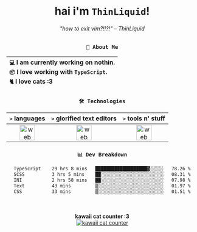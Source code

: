 <div align="center">
  
  # hai i'm `ThinLiquid`!
  ###### "how to exit vim?!!?!" – ThinLiquid
  
  ### `👤 About Me`

  | `💻`  I am currently working on **nothin**.<br/>`📦`  I love working with `TypeScript`.</br>`🐈`  I love cats :3 |
  |:---|

  
  ### `🛠️ Technologies`
  
  | `>` **languages**  | `>` **glorified text editors** | `>` **tools n' stuff** |
  |:------------------:|:------------------------------:|:----------------------:|
  | <img src="https://skillicons.dev/icons?i=ts,js,react" alt="web dev" height="40"/> | <img src="https://skillicons.dev/icons?i=vscode,neovim" alt="web dev" height="40"/> | <img src="https://skillicons.dev/icons?i=bash,git" alt="web dev" height="40"/> |
  
  ### `📊 Dev Breakdown`
  
  <!--START_SECTION:waka-->

```txt
TypeScript    29 hrs 8 mins   ███████████████████▓░░░░░   78.26 %
SCSS          3 hrs 5 mins    ██░░░░░░░░░░░░░░░░░░░░░░░   08.31 %
INI           2 hrs 58 mins   ██░░░░░░░░░░░░░░░░░░░░░░░   07.98 %
Text          43 mins         ▒░░░░░░░░░░░░░░░░░░░░░░░░   01.97 %
CSS           33 mins         ▒░░░░░░░░░░░░░░░░░░░░░░░░   01.51 %
```

<!--END_SECTION:waka-->
  
  <br/><br/>
  <b>kawaii cat counter :3</b><br/>
  [![kawaii cat counter](https://count.getloli.com/get/@ThinLiquid?theme=moebooru)](https://moe-counter.glitch.me)
</div>
